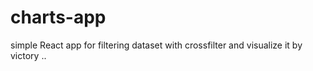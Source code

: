 # charts-app
simple React app for filtering dataset with crossfilter and visualize it by victory ..
